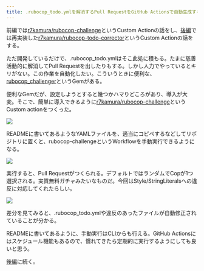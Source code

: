 ```yaml
---
title: .rubocop_todo.ymlを解消するPull RequestをGitHub Actionsで自動生成する (前編)
---
```

前編では[r7kamura/rubocop-challenge](https://github.com/r7kamura/rubocop-challenge)というCustom Actionの話をし、[後編](https://r7kamura.com/articles/2022-05-15-rubocop-todo-corrector)では再実装した[r7kamura/rubocop-todo-corrector](https://github.com/r7kamura/rubocop-todo-corrector)というCustom Actionの話をする。

ただ開発しているだけで、.rubocop\_todo.ymlはそこ此処に積もる。たまに慈善活動的に解消してPull Requestを出したりもする。しかし人力でやっているとキリがない。この作業を自動化したい。こういうときに便利な、[rubocop\_challenger](https://github.com/ryz310/rubocop_challenger)というGemがある。

便利なGemだが、設定しようとすると幾つかハマりどころがあり、導入が大変。そこで、簡単に導入できるように[r7kamura/rubocop-challenge](https://github.com/r7kamura/rubocop-challenge)というCustom actionをつくった。

![](https://lh6.googleusercontent.com/xcH2pqSLskxk9JguSCbyvtqwxCvwr9w0as-25GazITIBbF8vVkuJmuXkO-EhRKg_jtWI18J7j4sWEalZLk10MJdB4U6AO_Y88GonM82N_zbQSMxgM0yWwTs9ACeazN5unHp_OltowpB0xKWce2-TQFMOJpQUNarZR8B44VN_-H6W3IqShMZ-6Cib)

READMEに書いてあるようなYAMLファイルを、適当にコピペするなどしてリポジトリに置くと、rubocop-challengeというWorkflowを手動実行できるようになる。

![](https://lh3.googleusercontent.com/M7RkgNeM3aaKf1sSWksatkR7lEiWblM22-4nTZdxQRYA03Nt9Hj1e9YbWpKIO5XE2CwWKrCPo4NZ-Pu20QX6EvpdxR34NITdpY8AaecNRx_Om9qN8TkCyFnR4zRbwh4loY2qPD4Fq-2UYB1iAv1d-ZDUXo4DmrHsoV5lkrhshNdMl23ZJ4vVr4He)

実行すると、Pull Requestがつくられる。デフォルトではランダムでCopが1つ選択される。実質無料ガチャみたいなものだ。今回はStyle/StringLiteralsへの違反に対応してくれたらしい。

![](https://lh5.googleusercontent.com/rplyW9zMzyCMwi2elSEwoPywy9s4qTcYBBza7Y8zYH8cNykah0TAqFhBXn-jFVdGJv21xbHjdEjdfIFOSxtfD5bbsLjVc7BzGpRKTfRcBmxQYuxYFksYMl73f1amwxmRsC5IJ4r-dFKlle-g2fKksWQDeW13KlyeQqfs3HKofSGExu5Cs3mOHTPY)

差分を見てみると、.rubocop\_todo.ymlや違反のあったファイルが自動修正されていることが分かる。

READMEに書いてあるように、手動実行はCLIからも行える。GitHub Actionsにはスケジュール機能もあるので、慣れてきたら定期的に実行するようにしても良いと思う。

[後編](https://r7kamura.com/articles/2022-05-15-rubocop-todo-corrector)に続く。
